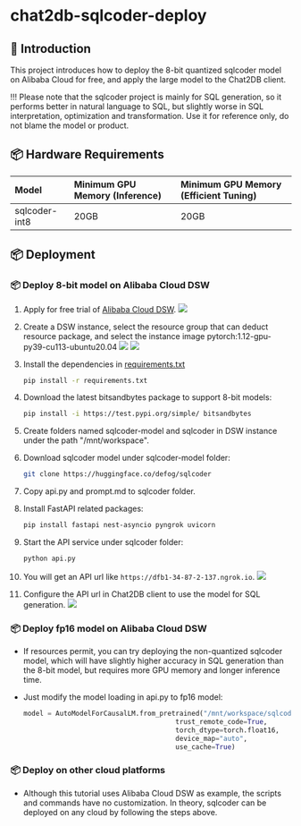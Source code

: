 # chat2db-sqlcoder-deploy

## 📖 Introduction

This project introduces how to deploy the 8-bit quantized sqlcoder model on Alibaba Cloud for free, and apply the large model to the Chat2DB client.

!!! Please note that the sqlcoder project is mainly for SQL generation, so it performs better in natural language to SQL, but slightly worse in SQL interpretation, optimization and transformation. Use it for reference only, do not blame the model or product.

## 📦 Hardware Requirements

| Model | Minimum GPU Memory (Inference) | Minimum GPU Memory (Efficient Tuning) |
|:------|:------------------------------|:-------------------------------------|
| sqlcoder-int8 | 20GB | 20GB |

## 📦 Deployment

### 📦 Deploy 8-bit model on Alibaba Cloud DSW

1. Apply for free trial of [Alibaba Cloud DSW](https://www.alibabacloud.com/).
   <img src="https://alidocs.oss-cn-zhangjiakou.aliyuncs.com/res/4j6OJdYA60Y7n3p8/img/e5141c12-0279-451b-9e47-5125a5a34731.png?x-oss-process=image/resize,w_1280,m_lfit,limit_1">
2. Create a DSW instance, select the resource group that can deduct resource package, and select the instance image pytorch:1.12-gpu-py39-cu113-ubuntu20.04
   <img src="https://alidocs.oss-cn-zhangjiakou.aliyuncs.com/res/4j6OJdYA60Y7n3p8/img/d5ed7234-afb3-49de-a2a2-db6aa0424efa.png?x-oss-process=image/resize,w_1280,m_lfit,limit_1">
   <img src="https://alidocs.oss-cn-zhangjiakou.aliyuncs.com/res/4j6OJdYA60Y7n3p8/img/26c3961f-967d-4b11-8a81-4b037c833344.png?x-oss-process=image/resize,w_1280,m_lfit,limit_1">
3. Install the dependencies in [requirements.txt](requirements.txt)

    ```bash
    pip install -r requirements.txt
    ```

4. Download the latest bitsandbytes package to support 8-bit models:

    ```bash
    pip install -i https://test.pypi.org/simple/ bitsandbytes
    ```

5. Create folders named sqlcoder-model and sqlcoder in DSW instance under the path "/mnt/workspace".

6. Download sqlcoder model under sqlcoder-model folder:

    ```bash
    git clone https://huggingface.co/defog/sqlcoder 
    ```

7. Copy api.py and prompt.md to sqlcoder folder.

8. Install FastAPI related packages:

    ```bash
    pip install fastapi nest-asyncio pyngrok uvicorn
    ```

9. Start the API service under sqlcoder folder:

    ```bash 
    python api.py
    ```

10. You will get an API url like `https://dfb1-34-87-2-137.ngrok.io`.
    <img src="https://alidocs.oss-cn-zhangjiakou.aliyuncs.com/res/4j6OJdYA60Y7n3p8/img/086b2121-19d3-4bff-a188-91e51d0c208d.png?x-oss-process=image/resize,w_1280,m_lfit,limit_1">
11. Configure the API url in Chat2DB client to use the model for SQL generation.
    <img src="https://alidocs.oss-cn-zhangjiakou.aliyuncs.com/res/4j6OJdYA60Y7n3p8/img/ca844185-2744-49e0-ab75-245e19b872d6.png?x-oss-process=image/resize,w_640,m_lfit,limit_1">

### 📦 Deploy fp16 model on Alibaba Cloud DSW

* If resources permit, you can try deploying the non-quantized sqlcoder model, which will have slightly higher accuracy in SQL generation than the 8-bit model, but requires more GPU memory and longer inference time.

* Just modify the model loading in api.py to fp16 model:

    ```python
    model = AutoModelForCausalLM.from_pretrained("/mnt/workspace/sqlcoder-model/sqlcoder", 
                                          trust_remote_code=True,
                                          torch_dtype=torch.float16,
                                          device_map="auto",
                                          use_cache=True)
    ```

### 📦 Deploy on other cloud platforms

* Although this tutorial uses Alibaba Cloud DSW as example, the scripts and commands have no customization. In theory, sqlcoder can be deployed on any cloud by following the steps above.